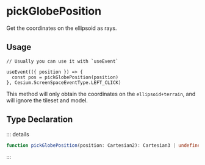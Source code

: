 # pickGlobePosition

Get the coordinates on the ellipsoid as rays.

## Usage

```js{4}
// Usually you can use it with `useEvent`

useEvent(({ position }) => {
  const pos = pickGlobePosition(position)
}, Cesium.ScreenSpaceEventType.LEFT_CLICK)
```

This method will only obtain the coordinates on the `ellipsoid+terrain`, and will ignore the tileset and model.

## Type Declaration

::: details

```ts
function pickGlobePosition(position: Cartesian2): Cartesian3 | undefined
```

:::
